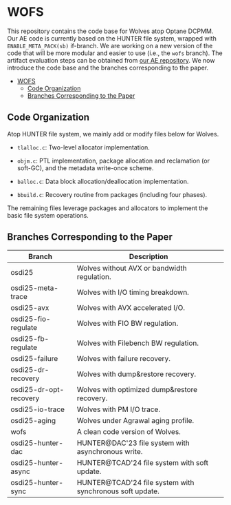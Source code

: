 # WOFS

This repository contains the code base for Wolves atop Optane DCPMM. Our AE code is currently based on the HUNTER file system, wrapped with `ENABLE_META_PACK(sb)` if-branch. We are working on a new version of the code that will be more modular and easier to use (i.e., the `wofs` branch). The artifact evaluation steps can be obtained from [our AE repository](https://github.com/WOFS-for-PM/tests). We now introduce the code base and the branches corresponding to the paper.

- [WOFS](#wofs)
  - [Code Organization](#code-organization)
  - [Branches Corresponding to the Paper](#branches-corresponding-to-the-paper)


## Code Organization 

Atop HUNTER file system, we mainly add or modify files below for Wolves.

- `tlalloc.c`: Two-level allocator implementation.

- `objm.c`: PTL implementation, package allocation and reclamation (or soft-GC), and the metadata write-once scheme.

- `balloc.c`: Data block allocation/deallocation implementation.

- `bbuild.c`: Recovery routine from packages (including four phases).

The remaining files leverage packages and allocators to implement the basic file system operations. 

## Branches Corresponding to the Paper

| **Branch**              | **Description**                                                                 |
|-------------------------|----------------------------------------------------------------------------------|
| osdi25                  | Wolves without AVX or bandwidth regulation.                                   |
| osdi25-meta-trace       | Wolves with I/O timing breakdown.                                                  |
| osdi25-avx              | Wolves with AVX accelerated I/O.                                                   |
| osdi25-fio-regulate     | Wolves with FIO BW regulation.                                                     |
| osdi25-fb-regulate      | Wolves with Filebench BW regulation.                                               |
| osdi25-failure          | Wolves with failure recovery.                                                      |
| osdi25-dr-recovery      | Wolves with dump&restore recovery.                                                 |
| osdi25-dr-opt-recovery  | Wolves with optimized dump&restore recovery.                                       |
| osdi25-io-trace         | Wolves with PM I/O trace.                                                          |
| osdi25-aging            | Wolves under Agrawal aging profile.                                             |
| wofs                    | A clean code version of Wolves.                                               |
| osdi25-hunter-dac       | HUNTER@DAC'23 file system with asynchronous write.                              |
| osdi25-hunter-async     | HUNTER@TCAD'24 file system with soft update.                                    |
| osdi25-hunter-sync      | HUNTER@TCAD'24 file system with synchronous soft update.                        |
